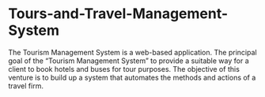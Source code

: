 # Tours-and-Travel-Management-System
The Tourism Management System is a web-based application. The principal goal of the “Tourism Management System” to provide a suitable way for a client to book hotels and buses for tour purposes. The objective of this venture is to build up a system that automates the methods and actions of a travel firm.
